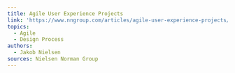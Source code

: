 ```yaml
---
title: Agile User Experience Projects
link: 'https://www.nngroup.com/articles/agile-user-experience-projects/'
topics:
  - Agile
  - Design Process
authors:
  - Jakob Nielsen
sources: Nielsen Norman Group
---
```


